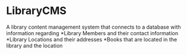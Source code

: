 # LibraryCMS

A library content management system that connects to a database with information regarding
  *Library Members and their contact information
  *Library Locations and their addresses
  *Books that are located in the library and the location
